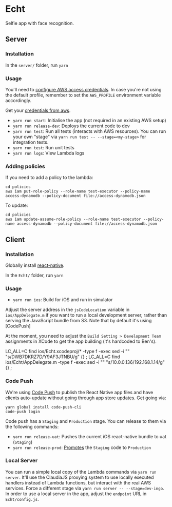 # Echt

Selfie app with face recognition.

## Server

### Installation

In the `server/` folder, run `yarn`

### Usage

You'll need to [configure AWS access credentials](https://claudiajs.com/tutorials/installing.html). In case you're not using the default profile,
remember to set the `AWS_PROFILE` environment variable accordingly.

Get your [credentials from aws](https://942514019561.signin.aws.amazon.com/console).

 * `yarn run start`: Initialise the app (not required in an existing AWS setup)
 * `yarn run release-dev`: Deploys the current code to dev
 * `yarn run test`: Run all tests (interacts with AWS resources). You can run your own "stage" via `yarn run test -- --stage=<my-stage>` for integration tests.
 * `yarn run test`: Run unit tests
 * `yarn run logs`: View Lambda logs

### Adding policies

If you need to add a policy to the lambda:

    cd policies
    aws iam put-role-policy --role-name test-executor --policy-name access-dynamodb --policy-document file://access-dynamodb.json

To update:

    cd policies
    aws iam update-assume-role-policy --role-name test-executor --policy-name access-dynamodb --policy-document file://access-dynamodb.json

## Client

### Installation

Globally install [react-native](https://facebook.github.io/react-native/docs/getting-started.html).

In the `Echt/` folder, run `yarn`

### Usage

 * `yarn run ios`: Build for iOS and run in simulator

Adjust the server address in the `jsCodeLocation` variable in `ios/AppDelegate.m`
if you want to run a local development server, rather than serving the JavaScript bundle from S3.
Note that by default it's using [CodePush]

At the moment, you need to adjust the `Build Setting > Development Team` assignments in XCode to get
the app building (it's hardcoded to Ben's).

  LC_ALL=C find ios/Echt.xcodeproj/* -type f -exec sed -i "" "s/DWB7DKRZ7D/Y9AF3JTNBU/g" {} \;
  LC_ALL=C find ios/Echt/AppDelegate.m -type f -exec sed -i "" "s/10.0.0.136/192.168.1.14/g" {} \;

### Code Push

We're using [Code Push](http://microsoft.github.io/code-push) to publish the React Native app files
and have clients auto-update without going through app store updates. Get going via:

```
yarn global install code-push-cli
code-push login
```

Code push has a `Staging` and `Production` stage. You can release to them via the following commands:

 * `yarn run release-uat`: Pushes the current iOS react-native bundle to uat (`Staging`)
 * `yarn run release-prod`: [Promotes](http://microsoft.github.io/code-push/docs/cli.html#link-7)
   the `Staging` code to `Production`

### Local Server

You can run a simple local copy of the Lambda commands via `yarn run server`.
It'll use the ClaudiaJS proxying system to use locally executed handlers
instead of Lambda functions, but interact with the real AWS services.
Force a different stage via `yarn run server -- --stage=dev-ingo`.
In order to use a local server in the app, adjust the `endpoint` URL in `Echt/config.js`.
